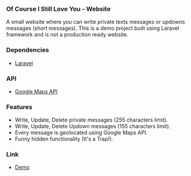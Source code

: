 ### Of Course I Still Love You - Website

A small website where you can write private texts messages or updowns messages (short messages). This is a demo project built using Laravel framework and is not a production ready website.

### Dependencies
- [Laravel](https://laravel.com/)

### API
- [Google Maps API](https://developers.google.com/maps?hl=it)

### Features

- Write, Update, Delete private messages (255 characters limit).
- Write, Update, Delete Updown messages (155 characters limit).
- Every message is geolocated using Google Maps API.
- Funny hidden functionality (It's a Trap!).

### Link

- [Demo](https://www.ofcourseistillloveyou.site/)


